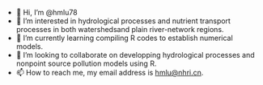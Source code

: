 - 👋 Hi, I’m @hmlu78
- 👀 I’m interested in hydrological processes and nutrient transport processes in both watershedsand plain river-network regions.
- 🌱 I’m currently learning compiling R codes to establish numerical models. 
- 💞️ I’m looking to collaborate on developping hydrological processes and nonpoint source pollution models using R.
- 📫 How to reach me, my email address is hmlu@nhri.cn.

<!---
hmlu78/hmlu78 is a ✨ special ✨ repository because its `README.md` (this file) appears on your GitHub profile.
You can click the Preview link to take a look at your changes.
--->
